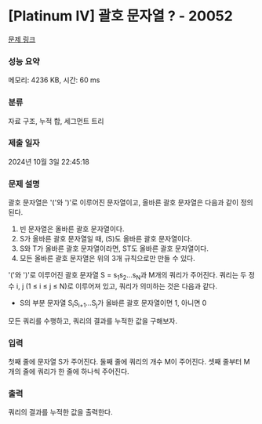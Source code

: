 # [Platinum IV] 괄호 문자열 ? - 20052 

[문제 링크](https://www.acmicpc.net/problem/20052) 

### 성능 요약

메모리: 4236 KB, 시간: 60 ms

### 분류

자료 구조, 누적 합, 세그먼트 트리

### 제출 일자

2024년 10월 3일 22:45:18

### 문제 설명

<p>괄호 문자열은 '('와 ')'로 이루어진 문자열이고, 올바른 괄호 문자열은 다음과 같이 정의된다.</p>

<ol>
	<li>빈 문자열은 올바른 괄호 문자열이다.</li>
	<li>S가 올바른 괄호 문자열일 때, (S)도 올바른 괄호 문자열이다.</li>
	<li>S와 T가 올바른 괄호 문자열이라면, ST도 올바른 괄호 문자열이다.</li>
	<li>모든 올바른 괄호 문자열은 위의 3개 규칙으로만 만들 수 있다.</li>
</ol>

<p>'('와 ')'로 이루어진 괄호 문자열 S = s<sub>1</sub>s<sub>2</sub>...s<sub>N</sub>과 M개의 쿼리가 주어진다. 쿼리는 두 정수 i, j (1 ≤ i ≤ j ≤ N)로 이루어져 있고, 쿼리가 의미하는 것은 다음과 같다.</p>

<ul>
	<li>S의 부분 문자열 S<sub>i</sub>S<sub>i+1</sub>...S<sub>j</sub>가 올바른 괄호 문자열이면 1, 아니면 0</li>
</ul>

<p>모든 쿼리를 수행하고, 쿼리의 결과를 누적한 값을 구해보자.</p>

<ul>
</ul>

### 입력 

 <p>첫째 줄에 문자열 S가 주어진다. 둘째 줄에 쿼리의 개수 M이 주어진다. 셋째 줄부터 M개의 줄에 쿼리가 한 줄에 하나씩 주어진다.</p>

### 출력 

 <p>쿼리의 결과를 누적한 값을 출력한다.</p>

